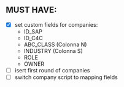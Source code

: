 ## MUST HAVE:
- [x] set custom fields for companies:
    - ID_SAP
    - ID_C4C
    - ABC_CLASS (Colonna N)
    - INDUSTRY (Colonna S)
    - ROLE
    - OWNER
- [ ] isert first round of companies
- [ ] switch company script to mapping fields
